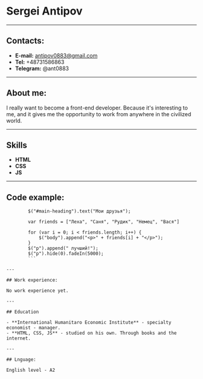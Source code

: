 # Sergei Antipov

---

## Contacts:

- **E-mail:** antipov0883@gmail.com
- **Tel:** +48731586863
- **Telegram:** @ant0883

---

## About me:

I really want to become a front-end developer. Because it's interesting to me, and it gives me the opportunity to work from anywhere in the civilized world.

---

## Skills

- **HTML**
- **CSS**
- **JS**

---

## Code example:
```
    	$("#main-heading").text("Мои друзья");

    	var friends = ["Леха", "Саня", "Рудик", "Немец", "Вася"]

    	for (var i = 0; i < friends.length; i++) {
    		$("body").append("<p>" + friends[i] + "</p>");
    	}
    	$("p").append(" лучший!");
    	$("p").hide(0).fadeIn(5000);
		```

---

## Work experience:

No work experience yet.

---

## Education

- **International Humanitaro Economic Institute** - specialty economist - manager.
- **HTML, CSS, JS** - studied on his own. Through books and the internet.

---

## Lnguage:

English level - A2
